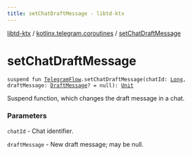 ```yaml
---
title: setChatDraftMessage - libtd-ktx
---
```


[libtd-ktx](../index.html) / [kotlinx.telegram.coroutines](index.html) / [setChatDraftMessage](./set-chat-draft-message.html)

# setChatDraftMessage

`suspend fun `[`TelegramFlow`](../kotlinx.telegram.core/-telegram-flow/index.html)`.setChatDraftMessage(chatId: `[`Long`](https://kotlinlang.org/api/latest/jvm/stdlib/kotlin/-long/index.html)`, draftMessage: `[`DraftMessage`](https://tdlibx.github.io/td/docs/org/drinkless/td/libcore/telegram/TdApi/DraftMessage.html)`? = null): `[`Unit`](https://kotlinlang.org/api/latest/jvm/stdlib/kotlin/-unit/index.html)

Suspend function, which changes the draft message in a chat.

### Parameters

`chatId` - Chat identifier.

`draftMessage` - New draft message; may be null.